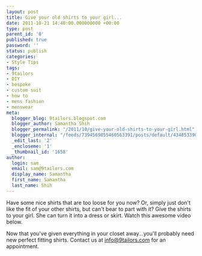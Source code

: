 ```yaml
---
layout: post
title: Give your old shirts to your girl...
date: 2011-10-21 14:40:00.000000000 +00:00
type: post
parent_id: '0'
published: true
password: ''
status: publish
categories:
- Style Tips
tags:
- 9tailors
- DIY
- bespoke
- custom suit
- how to
- mens fashion
- menswear
meta:
  blogger_blog: 9tailors.blogspot.com
  blogger_author: Samantha Shih
  blogger_permalink: "/2011/10/give-your-old-shirts-to-your-girl.html"
  blogger_internal: "/feeds/7394569855460563391/posts/default/434853390856042667"
  _edit_last: '2'
  _encloseme: '1'
  _thumbnail_id: '1658'
author:
  login: sam
  email: sam@9tailors.com
  display_name: Samantha
  first_name: Samantha
  last_name: Shih
---
```

Have some nice shirts that are too loose for you now? Or, simply just don't like the fit of your other shirts, but can't bear to part with it? Give the shirts to your girl. She can turn it into a dress or skirt. Watch this awesome video below.

Now that you've given everything in your closet away...you'll probably need new perfect fitting shirts. Contact us at [info@9tailors.com](mailto:info@9tailors.com) for an appointment.